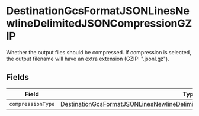 # DestinationGcsFormatJSONLinesNewlineDelimitedJSONCompressionGZIP

Whether the output files should be compressed. If compression is selected, the output filename will have an extra extension (GZIP: ".jsonl.gz").


## Fields

| Field                                                                                                                                                                                     | Type                                                                                                                                                                                      | Required                                                                                                                                                                                  | Description                                                                                                                                                                               |
| ----------------------------------------------------------------------------------------------------------------------------------------------------------------------------------------- | ----------------------------------------------------------------------------------------------------------------------------------------------------------------------------------------- | ----------------------------------------------------------------------------------------------------------------------------------------------------------------------------------------- | ----------------------------------------------------------------------------------------------------------------------------------------------------------------------------------------- |
| `compressionType`                                                                                                                                                                         | [DestinationGcsFormatJSONLinesNewlineDelimitedJSONCompressionGZIPCompressionType](../../models/shared/DestinationGcsFormatJSONLinesNewlineDelimitedJSONCompressionGZIPCompressionType.md) | :heavy_minus_sign:                                                                                                                                                                        | N/A                                                                                                                                                                                       |